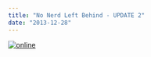 ```yaml
---
title: "No Nerd Left Behind - UPDATE 2"
date: "2013-12-28"
---
```


[![online](../images/online-300x156.jpg)](https://hackzogtum-coburg.de/wp-content/uploads/2013/12/online.jpg)
